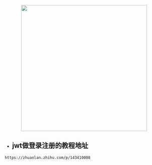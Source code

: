 <p align="center"><img src="https://res.cloudinary.com/dtfbvvkyp/image/upload/v1566331377/laravel-logolockup-cmyk-red.svg" width="400"></p>

* ##  jwt做登录注册的教程地址
`https://zhuanlan.zhihu.com/p/143410008`
